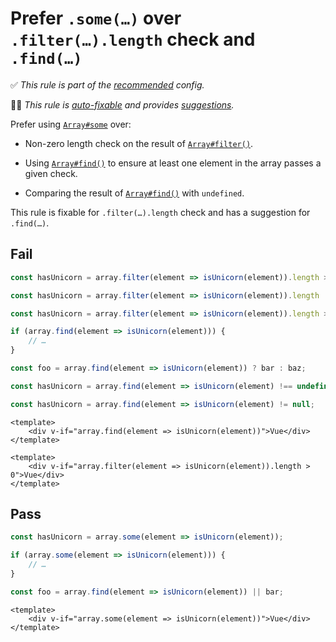 # Prefer `.some(…)` over `.filter(…).length` check and `.find(…)`

✅ *This rule is part of the [recommended](https://github.com/sindresorhus/eslint-plugin-unicorn#recommended-config) config.*

🔧💡 *This rule is [auto-fixable](https://eslint.org/docs/user-guide/command-line-interface#fixing-problems) and provides [suggestions](https://eslint.org/docs/developer-guide/working-with-rules#providing-suggestions).*

Prefer using [`Array#some`](https://developer.mozilla.org/en-US/docs/Web/JavaScript/Reference/Global_Objects/Array/some) over:

- Non-zero length check on the result of [`Array#filter()`](https://developer.mozilla.org/en-US/docs/Web/JavaScript/Reference/Global_Objects/Array/filter).
- Using [`Array#find()`](https://developer.mozilla.org/en-US/docs/Web/JavaScript/Reference/Global_Objects/Array/find) to ensure at least one element in the array passes a given check.

- Comparing the result of [`Array#find()`](https://developer.mozilla.org/en-US/docs/Web/JavaScript/Reference/Global_Objects/Array/find) with `undefined`.

This rule is fixable for `.filter(…).length` check and has a suggestion for `.find(…)`.

## Fail

```js
const hasUnicorn = array.filter(element => isUnicorn(element)).length > 0;
```

```js
const hasUnicorn = array.filter(element => isUnicorn(element)).length !== 0;
```

```js
const hasUnicorn = array.filter(element => isUnicorn(element)).length >= 1;
```

```js
if (array.find(element => isUnicorn(element))) {
	// …
}
```

```js
const foo = array.find(element => isUnicorn(element)) ? bar : baz;
```

```js
const hasUnicorn = array.find(element => isUnicorn(element) !== undefined;
```

```js
const hasUnicorn = array.find(element => isUnicorn(element) != null;
```

```vue
<template>
	<div v-if="array.find(element => isUnicorn(element))">Vue</div>
</template>
```

```vue
<template>
	<div v-if="array.filter(element => isUnicorn(element)).length > 0">Vue</div>
</template>
```

## Pass

```js
const hasUnicorn = array.some(element => isUnicorn(element));
```

```js
if (array.some(element => isUnicorn(element))) {
	// …
}
```

```js
const foo = array.find(element => isUnicorn(element)) || bar;
```

```vue
<template>
	<div v-if="array.some(element => isUnicorn(element))">Vue</div>
</template>
```
